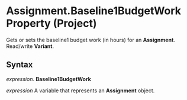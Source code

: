 
# Assignment.Baseline1BudgetWork Property (Project)

Gets or sets the baseline1 budget work (in hours) for an  **Assignment**. Read/write **Variant**.


## Syntax

 _expression_. **Baseline1BudgetWork**

 _expression_ A variable that represents an **Assignment** object.

